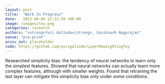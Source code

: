 ```yaml
---
layout: post
title:  "Work In Progress"
date:   2022-06-04 22:21:59 +00:00
image: /images/toy.png
categories: research
authors: "<strong>Yuri Galindo</strong>, Vaishnavh Nagarajan"
venue: "pre-print"
arxiv_not: placeholder
code: https://github.com/yurigalindo/LayerReweightingToy
---
```

Researched simplicity bias: the tendency of neural networks to learn only the simplest features. Showed that neural networks can actually learn more complex features, although with smaller weights. Found that retraining the last layer can mitigate this simplicity bias only under some conditions.